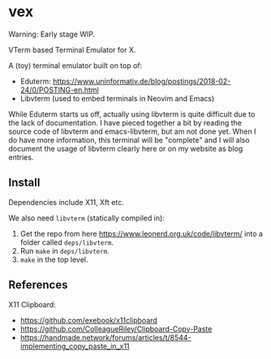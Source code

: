 # vex

Warning: Early stage WIP.

VTerm based Terminal Emulator for X.

A (toy) terminal emulator built on top of:
+ Eduterm: https://www.uninformativ.de/blog/postings/2018-02-24/0/POSTING-en.html
+ Libvterm (used to embed terminals in Neovim and Emacs)

While Eduterm starts us off, actually using libvterm is quite difficult due to the lack of documentation. I have pieced together a bit by reading the source code of libvterm and emacs-libvterm, but am not done yet. When I do have more information, this terminal will be "complete" and I will also document the usage of libvterm clearly here or on my website as blog entries.

## Install

Dependencies include X11, Xft etc.

We also need `libvterm` (statically compiled in):
1. Get the repo from here https://www.leonerd.org.uk/code/libvterm/ into a folder called `deps/libvterm`.
2. Run `make` in `deps/libvterm`.
3. `make` in the top level.

## References

X11 Clipboard:
- https://github.com/exebook/x11clipboard
- https://github.com/ColleagueRiley/Clipboard-Copy-Paste
- https://handmade.network/forums/articles/t/8544-implementing_copy_paste_in_x11
